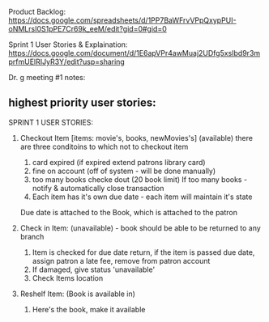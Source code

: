 Product Backlog:
https://docs.google.com/spreadsheets/d/1PP7BaWFrvVPpQxypPUI-oNMLrsI0S1pPE7Cr69k_eeM/edit?gid=0#gid=0

Sprint 1 User Stories & Explaination:
https://docs.google.com/document/d/1E6apVPr4awMuaj2UDfg5xsIbd9r3mprfmUElRIJyR3Y/edit?usp=sharing


Dr. g meeting #1 notes:
## highest priority user stories: ##
SPRINT 1 USER STORIES:
1. Checkout Item [items: movie's, books, newMovies's] (available)
there are three conditoins to which not to checkout item
    1. card expired (if expired extend patrons library card)
    2. fine on account (off of system - will be done manually)
    3. too many books checke dout (20 book limit)
        If too many books - notify & automatically close transaction
    4. Each item has it's own due date - each item will maintain it's state

    Due date is attached to the Book, which is attached to the patron

2. Check in Item: (unavailable) - book should be able to be returned to any branch
    1. Item is checked for due date return, if the item is passed due date, assign patron a late fee, remove from patron account
    2. If damaged, give status 'unavailable'
    3. Check Items location

3. Reshelf Item: (Book is available in)
    1. Here's the book, make it available



